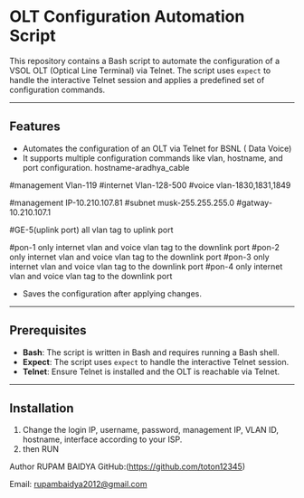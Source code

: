# OLT Configuration Automation Script

This repository contains a Bash script to automate the configuration of a VSOL OLT (Optical Line Terminal) via Telnet. The script uses `expect` to handle the interactive Telnet session and applies a predefined set of configuration commands.

---

## **Features**
- Automates the configuration of an OLT via Telnet for BSNL ( Data Voice)
- It supports multiple configuration commands like vlan, hostname, and port configuration.
hostname-aradhya_cable

#management Vlan-119
#internet Vlan-128-500
#voice vlan-1830,1831,1849

#management IP-10.210.107.81
#subnet musk-255.255.255.0
#gatway-10.210.107.1

#GE-5(uplink port) all vlan tag to uplink port

#pon-1 only internet vlan and voice vlan tag to the downlink port
#pon-2 only internet vlan and voice vlan tag to the downlink port
#pon-3 only internet vlan and voice vlan tag to the downlink port
#pon-4 only internet vlan and voice vlan tag to the downlink port

- Saves the configuration after applying changes.

---

## **Prerequisites**
- **Bash**: The script is written in Bash and requires running a Bash shell.
- **Expect**: The script uses `expect` to handle the interactive Telnet session.
- **Telnet**: Ensure Telnet is installed and the OLT is reachable via Telnet.

---

## **Installation**
1. Change the login IP, username, password, management IP, VLAN ID, hostname, interface according to your ISP.
2. then RUN

Author
RUPAM BAIDYA
GitHub:(https://github.com/toton12345)

Email: rupambaidya2012@gmail.com
